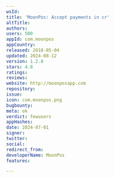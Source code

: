 ```yaml
---
wsId: 
title: 'MoonPos: Accept payments in cr'
altTitle: 
authors: 
users: 500
appId: com.moonpos
appCountry: 
released: 2018-05-04
updated: 2024-08-12
version: 1.2.8
stars: 4.8
ratings: 
reviews: 
website: http://moonposapp.com
repository: 
issue: 
icon: com.moonpos.png
bugbounty: 
meta: ok
verdict: fewusers
appHashes: 
date: 2024-07-01
signer: 
twitter: 
social: 
redirect_from: 
developerName: MoonPos
features: 

---
```


